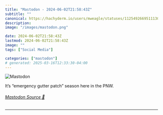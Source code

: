 ```yaml
---
title: "Mastodon - 2024-06-02T21:58:43Z"
subtitle: ""
canonical: https://hachyderm.io/users/mweagle/statuses/112549266951113092
description:
image: "/images/mastodon.png"

date: 2024-06-02T21:58:43Z
lastmod: 2024-06-02T21:58:43Z
image: ""
tags: ["Social Media"]

categories: ["mastodon"]
# generated: 2025-03-16T12:33:30-04:00
---
```

![Mastodon](/images/mastodon.png)

<p>It’s “emergency gutter patch” season here in the PNW.</p>


###### [Mastodon Source 🐘](https://hachyderm.io/@mweagle/112549266951113092)

___
